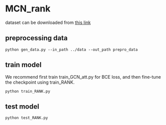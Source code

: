 # MCN_rank
dataset can be downloaded from [this link](https://github.com/thunlp/DocRED/tree/master/code)

## preprocessing data

```
python gen_data.py --in_path ../data --out_path prepro_data
```

## train model
We recommend first train train_GCN_att.py for BCE loss, and then fine-tune the checkpoint using train_RANK.
```
python train_RANK.py
```

## test model

```
python test_RANK.py
```
